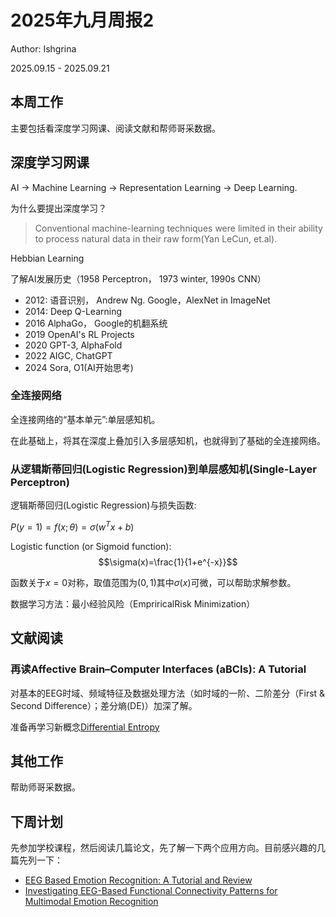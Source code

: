 # 2025年九月周报2

Author: Ishgrina

2025.09.15 - 2025.09.21

## 本周工作

主要包括看深度学习网课、阅读文献和帮师哥采数据。

## 深度学习网课

AI -> Machine Learning -> Representation Learning -> Deep Learning.

为什么要提出深度学习？

> Conventional machine-learning techniques were limited in their ability to process natural data in their raw form(Yan LeCun, et.al).

Hebbian Learning

了解AI发展历史（1958 Perceptron， 1973 winter, 1990s CNN）
- 2012: 语音识别， Andrew Ng. Google，AlexNet in ImageNet
- 2014: Deep Q-Learning
- 2016 AlphaGo， Google的机翻系统
- 2019 OpenAI's RL Projects
- 2020 GPT-3, AlphaFold
- 2022 AIGC, ChatGPT
- 2024 Sora, O1(AI开始思考)

### 全连接网络

全连接网络的“基本单元”:单层感知机。

在此基础上，将其在深度上叠加引入多层感知机，也就得到了基础的全连接网络。

### 从逻辑斯蒂回归(Logistic Regression)到单层感知机(Single-Layer Perceptron)

逻辑斯蒂回归(Logistic Regression)与损失函数:

$P(y=1)=f(x;\theta)=\sigma(w^Tx+b)$

Logistic function (or Sigmoid function): 
$$\sigma(x)=\frac{1}{1+e^{-x}}$$

函数关于$x=0$对称，取值范围为$(0,1)$其中$\sigma(x)$可微，可以帮助求解参数。

数据学习方法：最小经验风险（EmpriricalRisk Minimization）

## 文献阅读

### 再读Affective Brain–Computer Interfaces (aBCIs): A Tutorial

对基本的EEG时域、频域特征及数据处理方法（如时域的一阶、二阶差分（First & Second Difference）；差分熵(DE)）加深了解。

准备再学习新概念[Differential Entropy](https://www.sciencedirect.com/topics/engineering/differential-entropy)

## 其他工作

帮助师哥采数据。

## 下周计划

先参加学校课程，然后阅读几篇论文，先了解一下两个应用方向。目前感兴趣的几篇先列一下：

- [EEG Based Emotion Recognition: A Tutorial and Review](https://arxiv.org/abs/2203.11279)
- [Investigating EEG-Based Functional Connectivity Patterns for Multimodal Emotion Recognition](https://arxiv.org/abs/2004.01973)